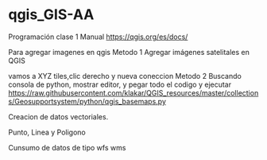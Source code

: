 # qgis_GIS-AA
Programación clase 1
Manual 
https://qgis.org/es/docs/

Para agregar imagenes en qgis 
Metodo 1
Agregar imágenes satelitales en QGIS

vamos a XYZ tiles,clic derecho y nueva coneccion 
Metodo 2
Buscando consola de python, mostrar editor, y pegar todo el codigo  y ejecutar  
https://raw.githubusercontent.com/klakar/QGIS_resources/master/collections/Geosupportsystem/python/qgis_basemaps.py

Creacion de datos vectoriales. 

Punto, Linea y Poligono 

Cunsumo de datos de tipo 
wfs
wms

